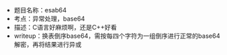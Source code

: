 - 题目名称：esab64
- 考点：异常处理，base64
- 描述：C语言好麻烦啊，还是C++好看
- writeup：换表倒序base64，需按每四个字符为一组倒序进行正常的base64解密，再将结果进行异或
